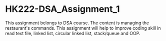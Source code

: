# HK222-DSA_Assignment_1
This assignment belongs to DSA course. The content is managing the restaurant's commands. This assignment will help to improve coding skill in read text file, linked list, circular linked list, stack/queue and OOP.

